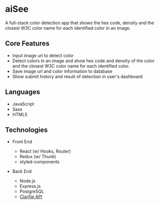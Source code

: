 # aiSee

A full-stack color detection app that shows the hex code, density and the closest W3C color name for each identified color in an image.

## Core Features
- Input image url to detect color
- Detect colors in an image and show hex code and density of the color and the closest W3C color name for each identified color.
- Save image url and color information to database
- Show submit history and result of detection in user's dashboard

## Languages
- JavaScript
- Sass
- HTML5

## Technologies
- Front End
  - React (w/ Hooks, Router)
  - Redux (w/ Thunk)
  - styled-components

- Back End
  - Node.js
  - Express.js
  - PostgreSQL
  - [Clarifai API](https://www.clarifai.com/)